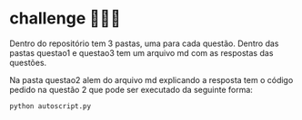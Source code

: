 # challenge 🚀🚀🚀

Dentro do repositório tem 3 pastas, uma para cada questão. Dentro das pastas questao1 e questao3 tem um arquivo md com as respostas das questões.

Na pasta questao2 alem do arquivo md explicando a resposta tem o código pedido na questão 2 que pode ser executado da seguinte forma:

```
python autoscript.py
```

